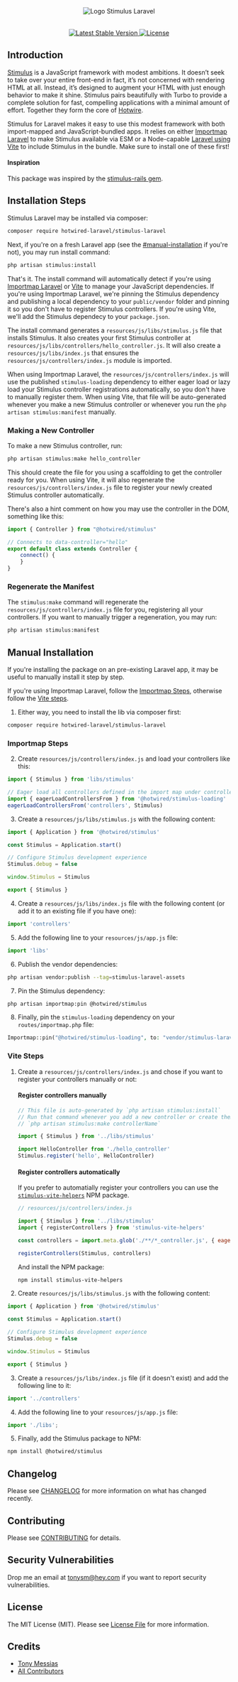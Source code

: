 <p align="center" style="margin-top: 2rem; margin-bottom: 2rem;"><img src="/art/stimulus-laravel-logo.svg" alt="Logo Stimulus Laravel" /></p>

<p align="center">
    <a href="https://packagist.org/packages/hotwired-laravel/stimulus-laravel">
        <img src="https://img.shields.io/packagist/v/hotwired-laravel/stimulus-laravel" alt="Latest Stable Version">
    </a>
    <a href="https://packagist.org/packages/hotwired-laravel/stimulus-laravel">
        <img src="https://img.shields.io/github/license/hotwired-laravel/stimulus-laravel" alt="License">
    </a>
</p>

<a name="introduction"></a>
## Introduction

[Stimulus](https://stimulus.hotwired.dev/) is a JavaScript framework with modest ambitions. It doesn’t seek to take over your entire front-end in fact, it’s not concerned with rendering HTML at all. Instead, it’s designed to augment your HTML with just enough behavior to make it shine. Stimulus pairs beautifully with Turbo to provide a complete solution for fast, compelling applications with a minimal amount of effort. Together they form the core of [Hotwire](https://hotwired.dev/).

Stimulus for Laravel makes it easy to use this modest framework with both import-mapped and JavaScript-bundled apps. It relies on either [Importmap Laravel](https://github.com/tonysm/importmap-laravel) to make Stimulus available via ESM or a Node-capable [Laravel using Vite](https://laravel.com/docs/9.x/vite) to include Stimulus in the bundle. Make sure to install one of these first!

#### Inspiration

This package was inspired by the [stimulus-rails gem](https://github.com/hotwired/stimulus-rails).

## Installation Steps

Stimulus Laravel may be installed via composer:

```bash
composer require hotwired-laravel/stimulus-laravel
```

Next, if you're on a fresh Laravel app (see the [#manual-installation](#manual-installation) if you're not), you may run install command:

```bash
php artisan stimulus:install
```

That's it. The install command will automatically detect if you're using [Importmap Laravel](https://github.com/tonysm/importmap-laravel) or [Vite](https://vitejs.dev/) to manage your JavaScript dependencies. If you're using Importmap Laravel, we're pinning the Stimulus dependency and publishing a local dependency to your `public/vendor` folder and pinning it so you don't have to register Stimulus controllers. If you're using Vite, we'll add the Stimulus dependecy to your `package.json`.

The install command generates a `resources/js/libs/stimulus.js` file that installs Stimulus. It also creates your first Stimulus controller at `resources/js/libs/controllers/hello_controller.js`. It will also create a `resources/js/libs/index.js` that ensures the `resources/js/controllers/index.js` module is imported.

When using Importmap Laravel, the `resources/js/controllers/index.js` will use the published `stimulus-loading` dependency to either eager load or lazy load your Stimulus controller registrations automatically, so you don't have to manually register them. When using Vite, that file will be auto-generated whenever you make a new Stimulus controller or whenever you run the `php artisan stimulus:manifest` manually.

### Making a New Controller

To make a new Stimulus controller, run:

```bash
php artisan stimulus:make hello_controller
```

This should create the file for you using a scaffolding to get the controller ready for you. When using Vite, it will also regenerate the `resources/js/controllers/index.js` file to register your newly created Stimulus controller automatically.

There's also a hint comment on how you may use the controller in the DOM, something like this:

```js
import { Controller } from "@hotwired/stimulus"

// Connects to data-controller="hello"
export default class extends Controller {
    connect() {
    }
}
```

### Regenerate the Manifest

The `stimulus:make` command will regenerate the `resources/js/controllers/index.js` file for you, registering all your controllers. If you want to manually trigger a regeneration, you may run:

```bash
php artisan stimulus:manifest
```

## Manual Installation

If you're installing the package on an pre-existing Laravel app, it may be useful to manually install it step by step.

If you're using Importmap Laravel, follow the [Importmap Steps](#importmap-steps), otherwise follow the [Vite steps](#vite-steps).

1. Either way, you need to install the lib via composer first:

```bash
composer require hotwired-laravel/stimulus-laravel
```

### Importmap Steps

2. Create `resources/js/controllers/index.js` and load your controllers like this:

```js
import { Stimulus } from 'libs/stimulus'

// Eager load all controllers defined in the import map under controllers/**/*_controller
import { eagerLoadControllersFrom } from '@hotwired/stimulus-loading'
eagerLoadControllersFrom('controllers', Stimulus)
```

3. Create a `resources/js/libs/stimulus.js` with the following content:

```js
import { Application } from '@hotwired/stimulus'

const Stimulus = Application.start()

// Configure Stimulus development experience
Stimulus.debug = false

window.Stimulus = Stimulus

export { Stimulus }
```

4. Create a `resources/js/libs/index.js` file with the following content (or add it to an existing file if you have one):

```js
import 'controllers'
```

5. Add the following line to your `resources/js/app.js` file:

```js
import 'libs'
```

6. Publish the vendor dependencies:

```bash
php artisan vendor:publish --tag=stimulus-laravel-assets
```

7. Pin the Stimulus dependency:

```bash
php artisan importmap:pin @hotwired/stimulus
```

8. Finally, pin the `stimulus-loading` dependency on your `routes/importmap.php` file:

```php
Importmap::pin("@hotwired/stimulus-loading", to: "vendor/stimulus-laravel/stimulus-loading.js", preload: true);
```

### Vite Steps

1. Create a `resources/js/controllers/index.js` and chose if you want to register your controllers manually or not:

    #### Register controllers manually
  
    ```js
    // This file is auto-generated by `php artisan stimulus:install`
    // Run that command whenever you add a new controller or create them with
    // `php artisan stimulus:make controllerName`

    import { Stimulus } from '../libs/stimulus'

    import HelloController from './hello_controller'
    Stimulus.register('hello', HelloController)
    ```

    #### Register controllers automatically
   
    If you prefer to automatially register your controllers you can use the [`stimulus-vite-helpers`](https://www.npmjs.com/package/stimulus-vite-helpers) NPM package.

    ```js
    // resources/js/controllers/index.js

    import { Stimulus } from '../libs/stimulus'
    import { registerControllers } from 'stimulus-vite-helpers'

    const controllers = import.meta.glob('./**/*_controller.js', { eager: true })

    registerControllers(Stimulus, controllers)
    ```

    And install the NPM package:

    ```bash
    npm install stimulus-vite-helpers
    ```

2. Create `resources/js/libs/stimulus.js` with the following content:

```js
import { Application } from '@hotwired/stimulus'

const Stimulus = Application.start()

// Configure Stimulus development experience
Stimulus.debug = false

window.Stimulus = Stimulus

export { Stimulus }
```

3. Create a `resources/js/libs/index.js` file (if it doesn't exist) and add the following line to it:

```js
import '../controllers'
```

4. Add the following line to your `resources/js/app.js` file:

```js
import './libs';
```

5. Finally, add the Stimulus package to NPM:

```bash
npm install @hotwired/stimulus
```

## Changelog

Please see [CHANGELOG](CHANGELOG.md) for more information on what has changed recently.

## Contributing

Please see [CONTRIBUTING](.github/CONTRIBUTING.md) for details.

## Security Vulnerabilities

Drop me an email at [tonysm@hey.com](mailto:tonysm@hey.com?subject=Security%20Vulnerability) if you want to report
security vulnerabilities.

## License

The MIT License (MIT). Please see [License File](LICENSE.md) for more information.

## Credits

- [Tony Messias](https://github.com/tonysm)
- [All Contributors](./CONTRIBUTORS.md)

